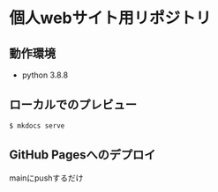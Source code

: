 # 個人webサイト用リポジトリ

## 動作環境
- python 3.8.8

## ローカルでのプレビュー
```
$ mkdocs serve
```

## GitHub Pagesへのデプロイ
mainにpushするだけ
